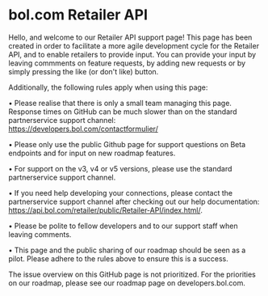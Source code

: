 # bol.com Retailer API

Hello, and welcome to our Retailer API support page! This page has been created in order to facilitate a more agile development cycle for the Retailer API, and to enable retailers to provide input. You can provide your input by leaving commments on feature requests, by adding new requests or by simply pressing the like (or don't like) button.

Additionally, the following rules apply when using this page:

•	Please realise that there is only a small team managing this page. Response times on GitHub can be much slower than on the standard partnerservice support channel: https://developers.bol.com/contactformulier/

•	Please only use the public Github page for support questions on Beta endpoints and for input on new roadmap features. 

•	For support on the v3, v4 or v5 versions, please use the standard partnerservice support channel.

•	If you need help developing your connections, please contact the partnerservice support channel after checking out our help documentation: https://api.bol.com/retailer/public/Retailer-API/index.html/.

•	Please be polite to fellow developers and to our support staff when leaving comments.

•	This page and the public sharing of our roadmap should be seen as a pilot. Please adhere to the rules above to ensure this is a success.

The issue overview on this GitHub page is not prioritized. For the priorities on our roadmap, please see our roadmap page on developers.bol.com.
